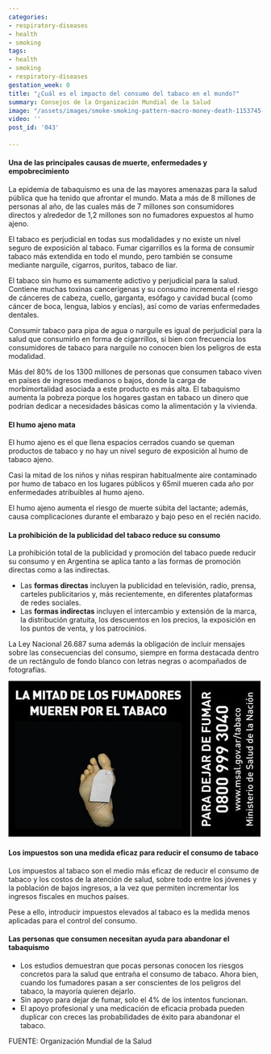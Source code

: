 ```yaml
---
categories:
- respiratory-diseases
- health
- smoking
tags:
- health
- smoking
- respiratory-diseases
gestation_week: 0
title: "¿Cuál es el impacto del consumo del tabaco en el mundo?"
summary: Consejos de la Organización Mundial de la Salud
image: "/assets/images/smoke-smoking-pattern-macro-money-death-1153745-pxhere-com.jpg"
video: ''
post_id: '043'

---
```

#### **Una de las principales causas de muerte, enfermedades y empobrecimiento**

La epidemia de tabaquismo es una de las mayores amenazas para la salud pública que ha tenido que afrontar el mundo. Mata a más de 8 millones de personas al año, de las cuales más de 7 millones son consumidores directos y alrededor de 1,2 millones son no fumadores expuestos al humo ajeno.

El tabaco es perjudicial en todas sus modalidades y no existe un nivel seguro de exposición al tabaco. Fumar cigarrillos es la forma de consumir tabaco más extendida en todo el mundo, pero también se consume mediante narguile, cigarros, puritos, tabaco de liar.

El tabaco sin humo es sumamente adictivo y perjudicial para la salud. Contiene muchas toxinas cancerígenas y su consumo incrementa el riesgo de cánceres de cabeza, cuello, garganta, esófago y cavidad bucal (como cáncer de boca, lengua, labios y encías), así como de varias enfermedades dentales.

Consumir tabaco para pipa de agua o narguile es igual de perjudicial para la salud que consumirlo en forma de cigarrillos, si bien con frecuencia los consumidores de tabaco para narguile no conocen bien los peligros de esta modalidad.

Más del 80% de los 1300 millones de personas que consumen tabaco viven en países de ingresos medianos o bajos, donde la carga de morbimortalidad asociada a este producto es más alta. El tabaquismo aumenta la pobreza porque los hogares gastan en tabaco un dinero que podrían dedicar a necesidades básicas como la alimentación y la vivienda.

#### **El humo ajeno mata**

El humo ajeno es el que llena espacios cerrados cuando se queman productos de tabaco y no hay un nivel seguro de exposición al humo de tabaco ajeno.

Casi la mitad de los niños y niñas respiran habitualmente aire contaminado por humo de tabaco en los lugares públicos y 65mil mueren cada año por enfermedades atribuibles al humo ajeno.

El humo ajeno aumenta el riesgo de muerte súbita del lactante; además, causa complicaciones durante el embarazo y bajo peso en el recién nacido.

#### **La prohibición de la publicidad del tabaco reduce su consumo**

La prohibición total de la publicidad y promoción del tabaco puede reducir su consumo y  en Argentina se aplica tanto a las formas de promoción directas como a las indirectas.

* Las **formas directas** incluyen la publicidad en televisión, radio, prensa, carteles publicitarios y, más recientemente, en diferentes plataformas de redes sociales.
* Las **formas indirectas** incluyen el intercambio y extensión de la marca, la distribución gratuita, los descuentos en los precios, la exposición en los puntos de venta, y los patrocinios.

La Ley Nacional 26.687 suma además la obligación de incluir mensajes sobre las consecuencias del consumo, siempre en forma destacada dentro de un rectángulo de fondo blanco con letras negras o acompañados de fotografías.

![](/assets/images/unnamed.jpg)

#### **Los impuestos son una medida eficaz para reducir el consumo de tabaco**

Los impuestos al tabaco son el medio más eficaz de reducir el consumo de tabaco y los costos de la atención de salud, sobre todo entre los jóvenes y la población de bajos ingresos, a la vez que permiten incrementar los ingresos fiscales en muchos países.

Pese a ello, introducir impuestos elevados al tabaco es la medida menos aplicadas para el control del consumo.

#### **Las personas que consumen necesitan ayuda para abandonar el tabaquismo**

* Los estudios demuestran que pocas personas conocen los riesgos concretos para la salud que entraña el consumo de tabaco. Ahora bien, cuando los fumadores pasan a ser conscientes de los peligros del tabaco, la mayoría quieren dejarlo.
* Sin apoyo para dejar de fumar, solo el 4% de los intentos funcionan.
* El apoyo profesional y una medicación de eficacia probada pueden duplicar con creces las probabilidades de éxito para abandonar el tabaco.

FUENTE: Organización Mundial de la Salud